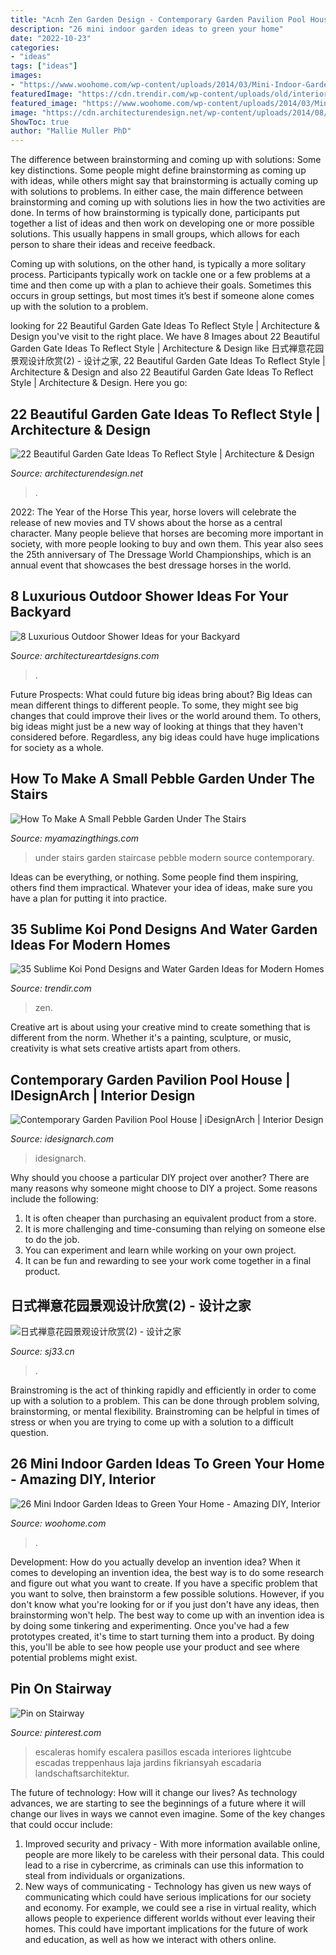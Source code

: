```yaml
---
title: "Acnh Zen Garden Design - Contemporary Garden Pavilion Pool House"
description: "26 mini indoor garden ideas to green your home"
date: "2022-10-23"
categories:
- "ideas"
tags: ["ideas"]
images:
- "https://www.woohome.com/wp-content/uploads/2014/03/Mini-Indoor-Gardening-26.jpg"
featuredImage: "https://cdn.trendir.com/wp-content/uploads/old/interiors/2016/02/14/koi-ponds-and-water-gardens-for-modern-homes-18.jpg"
featured_image: "https://www.woohome.com/wp-content/uploads/2014/03/Mini-Indoor-Gardening-26.jpg"
image: "https://cdn.architecturendesign.net/wp-content/uploads/2014/08/garden-gate-4.jpg"
ShowToc: true
author: "Mallie Muller PhD"
---
```



The difference between brainstorming and coming up with solutions: Some key distinctions.
Some people might define brainstorming as coming up with ideas, while others might say that brainstorming is actually coming up with solutions to problems. In either case, the main difference between brainstorming and coming up with solutions lies in how the two activities are done.
In terms of how brainstorming is typically done, participants put together a list of ideas and then work on developing one or more possible solutions. This usually happens in small groups, which allows for each person to share their ideas and receive feedback.

Coming up with solutions, on the other hand, is typically a more solitary process. Participants typically work on tackle one or a few problems at a time and then come up with a plan to achieve their goals. Sometimes this occurs in group settings, but most times it’s best if someone alone comes up with the solution to a problem.

	

		
looking for 22 Beautiful Garden Gate Ideas To Reflect Style | Architecture &amp; Design you've visit to the right place. We have 8 Images about 22 Beautiful Garden Gate Ideas To Reflect Style | Architecture &amp; Design like 日式禅意花园景观设计欣赏(2) - 设计之家, 22 Beautiful Garden Gate Ideas To Reflect Style | Architecture &amp; Design and also 22 Beautiful Garden Gate Ideas To Reflect Style | Architecture &amp; Design. Here you go:
		
    
## 22 Beautiful Garden Gate Ideas To Reflect Style | Architecture &amp; Design

<img loading=lazy src="https://cdn.architecturendesign.net/wp-content/uploads/2014/08/garden-gate-4.jpg" onerror="this.onerror=null;this.src='https://tse1.mm.bing.net/th?id=OIP.v8dIWN7tgf6sMQfllyHVpAHaKw&amp;pid=15.1';" alt="22 Beautiful Garden Gate Ideas To Reflect Style | Architecture &amp; Design">

_Source: architecturendesign.net_

>. 

	

2022: The Year of the Horse
This year, horse lovers will celebrate the release of new movies and TV shows about the horse as a central character. Many people believe that horses are becoming more important in society, with more people looking to buy and own them. This year also sees the 25th anniversary of The Dressage World Championships, which is an annual event that showcases the best dressage horses in the world.

    
## 8 Luxurious Outdoor Shower Ideas For Your Backyard

<img loading=lazy src="https://www.architectureartdesigns.com/wp-content/uploads/2019/04/hawaiian-luxury-768x1151.jpg" onerror="this.onerror=null;this.src='https://tse2.mm.bing.net/th?id=OIP.Swfdxs2gCX0PhDDPY0FrVAHaLG&amp;pid=15.1';" alt="8 Luxurious Outdoor Shower Ideas for your Backyard">

_Source: architectureartdesigns.com_

>. 

	

Future Prospects: What could future big ideas bring about?
Big Ideas can mean different things to different people. To some, they might see big changes that could improve their lives or the world around them. To others, big ideas might just be a new way of looking at things that they haven't considered before. Regardless, any big ideas could have huge implications for society as a whole.

    
## How To Make A Small Pebble Garden Under The Stairs

<img loading=lazy src="http://myamazingthings.com/wp-content/uploads/2017/02/Garden-under-stairs-staircase-modern-with-contemporary-design-high-ceilings-4.jpg" onerror="this.onerror=null;this.src='https://tse1.mm.bing.net/th?id=OIP.P_a6wVcC1qap5uN6l90DJgHaF_&amp;pid=15.1';" alt="How To Make A Small Pebble Garden Under The Stairs">

_Source: myamazingthings.com_

>under stairs garden staircase pebble modern source contemporary. 

	

Ideas can be everything, or nothing. Some people find them inspiring, others find them impractical. Whatever your idea of ideas, make sure you have a plan for putting it into practice.

    
## 35 Sublime Koi Pond Designs And Water Garden Ideas For Modern Homes

<img loading=lazy src="https://cdn.trendir.com/wp-content/uploads/old/interiors/2016/02/14/koi-ponds-and-water-gardens-for-modern-homes-18.jpg" onerror="this.onerror=null;this.src='https://tse1.mm.bing.net/th?id=OIP.yq1iqG1wJrCJDsDx5GXPLQHaKL&amp;pid=15.1';" alt="35 Sublime Koi Pond Designs and Water Garden Ideas for Modern Homes">

_Source: trendir.com_

>zen. 

	

Creative art is about using your creative mind to create something that is different from the norm. Whether it's a painting, sculpture, or music, creativity is what sets creative artists apart from others.

    
## Contemporary Garden Pavilion Pool House | IDesignArch | Interior Design

<img loading=lazy src="https://www.idesignarch.com/wp-content/uploads/Contemporary-Garden-Pool-House_8.jpg" onerror="this.onerror=null;this.src='https://tse2.mm.bing.net/th?id=OIP.BR-O1F7S2K85OfqC3Qa2rgHaE8&amp;pid=15.1';" alt="Contemporary Garden Pavilion Pool House | iDesignArch | Interior Design">

_Source: idesignarch.com_

>idesignarch. 

	

Why should you choose a particular DIY project over another?
There are many reasons why someone might choose to DIY a project. Some reasons include the following: 
1) It is often cheaper than purchasing an equivalent product from a store.
2) It is more challenging and time-consuming than relying on someone else to do the job.
3) You can experiment and learn while working on your own project.
4) It can be fun and rewarding to see your work come together in a final product.

    
## 日式禅意花园景观设计欣赏(2) - 设计之家

<img loading=lazy src="https://img.sj33.cn/uploads/allimg/201701/1GR21223-21.jpg" onerror="this.onerror=null;this.src='https://tse3.mm.bing.net/th?id=OIP.zG8_ijuE-c3ryEmugwZPoAHaFN&amp;pid=15.1';" alt="日式禅意花园景观设计欣赏(2) - 设计之家">

_Source: sj33.cn_

>. 

	

Brainstroming is the act of thinking rapidly and efficiently in order to come up with a solution to a problem. This can be done through problem solving, brainstorming, or mental flexibility. Brainstroming can be helpful in times of stress or when you are trying to come up with a solution to a difficult question.

    
## 26 Mini Indoor Garden Ideas To Green Your Home - Amazing DIY, Interior

<img loading=lazy src="https://www.woohome.com/wp-content/uploads/2014/03/Mini-Indoor-Gardening-26.jpg" onerror="this.onerror=null;this.src='https://tse4.mm.bing.net/th?id=OIP.w-B-pDD9y9qYrcVnrGWyiQHaTA&amp;pid=15.1';" alt="26 Mini Indoor Garden Ideas to Green Your Home - Amazing DIY, Interior">

_Source: woohome.com_

>. 

	

Development: How do you actually develop an invention idea?
When it comes to developing an invention idea, the best way is to do some research and figure out what you want to create. If you have a specific problem that you want to solve, then brainstorm a few possible solutions. However, if you don't know what you're looking for or if you just don't have any ideas, then brainstorming won't help. The best way to come up with an invention idea is by doing some tinkering and experimenting. Once you've had a few prototypes created, it's time to start turning them into a product. By doing this, you'll be able to see how people use your product and see where potential problems might exist.

    
## Pin On Stairway

<img loading=lazy src="https://i.pinimg.com/736x/79/cd/1f/79cd1f9d5ceabc03a62759e69e4ee5f0.jpg" onerror="this.onerror=null;this.src='https://tse4.mm.bing.net/th?id=OIP.bF7NPcsJZU_bpD-GG-lwBwHaLL&amp;pid=15.1';" alt="Pin on Stairway">

_Source: pinterest.com_

>escaleras homify escalera pasillos escada interiores lightcube escadas treppenhaus laja jardins fikriansyah escadaria landschaftsarchitektur. 

	

The future of technology: How will it change our lives?
As technology advances, we are starting to see the beginnings of a future where it will change our lives in ways we cannot even imagine. Some of the key changes that could occur include: 
1. Improved security and privacy - With more information available online, people are more likely to be careless with their personal data. This could lead to a rise in cybercrime, as criminals can use this information to steal from individuals or organizations. 
2. New ways of communicating - Technology has given us new ways of communicating which could have serious implications for our society and economy. For example, we could see a rise in virtual reality, which allows people to experience different worlds without ever leaving their homes. This could have important implications for the future of work and education, as well as how we interact with others online. 

